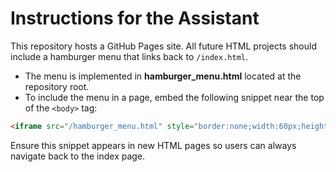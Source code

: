 # Instructions for the Assistant

This repository hosts a GitHub Pages site. All future HTML projects should include a hamburger menu that links back to `/index.html`.

- The menu is implemented in **hamburger_menu.html** located at the repository root.
- To include the menu in a page, embed the following snippet near the top of the `<body>` tag:

```html
<iframe src="/hamburger_menu.html" style="border:none;width:60px;height:60px;position:fixed;top:10px;left:10px;z-index:1000;"></iframe>
```

Ensure this snippet appears in new HTML pages so users can always navigate back to the index page.
